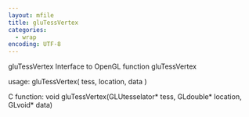 ```yaml
---
layout: mfile
title: gluTessVertex
categories:
  - wrap
encoding: UTF-8
---
```


gluTessVertex  Interface to OpenGL function gluTessVertex

usage:  gluTessVertex( tess, location, data )

C function:  void gluTessVertex(GLUtesselator\* tess, GLdouble\* location, GLvoid\* data)